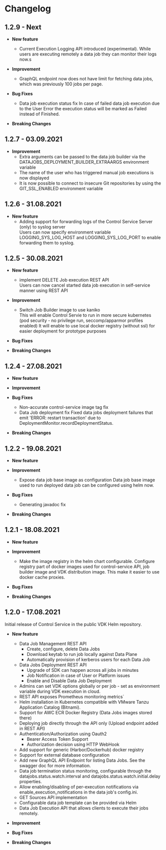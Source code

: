Changelog
=========

1.2.9 - Next
----
* **New feature**
  * Current Execution Logging API introduced (experimental).
    While users are executing remotely a data job they can monitor their logs now.s

* **Improvement**
  * GraphQL endpoint now does not have limit for fetching data jobs, which was previously 100 jobs per page.

* **Bug Fixes**
  * Data job execution status fix
    In case of failed data job execution due to the User Error the execution status will be marked as Failed instead of Finished.

* **Breaking Changes**


1.2.7 - 03.09.2021
----
* **Improvement**
  * Extra arguments can be passed to the data job builder via the DATAJOBS_DEPLOYMENT_BUILDER_EXTRAARGS environment variable
  * The name of the user who has triggered manual job executions is now displayed
  * It is now possible to connect to insecure Git repositories by using the GIT_SSL_ENABLED environment variable


1.2.6 - 31.08.2021
----

* **New feature**
  * Adding support for forwarding logs of the Control Service Server (only) to syslog server <br>
    Users can now specify environment variable LOGGING_SYS_LOG_HOST and LOGGING_SYS_LOG_PORT to enable forwarding them to syslog.


1.2.5 - 30.08.2021
----

* **New feature**
  * implement DELETE Job execution REST API<br>
    Users can now cancel started data job execution in self-service manner using REST API


* **Improvement**
  * Switch Job Builder image to use kaniko<br>
    This will enable Control Servie to run in more secure kubernetes (pod security - no privilege run, seccomp/apparmor profiles enabled)
    It will enable to use local docker registry (without ssl) for easier deployment for prototype purposes

* **Bug Fixes**

* **Breaking Changes**


1.2.4 - 27.08.2021
---
* **New feature**

* **Improvement**

* **Bug Fixes**
  * Non-accurate control-service image tag fix
  * Data Job deployment fix
    Fixed data jobs deployment failures that emit 'ERROR: restart transaction' due to DeploymentMonitor.recordDeploymentStatus.

* **Breaking Changes**


1.2.2 - 19.08.2021
----

* **New feature**

* **Improvement**
  * Expose data job base image as configuration
    Data job base image used to run deployed data job can be configured using helm now.

* **Bug Fixes**
  * Generating javadoc fix

* **Breaking Changes**


1.2.1 - 18.08.2021
----

* **New feature**

* **Improvement**
  * Make the image registry in the helm chart configurable.
    Configure registry part of docker images used for control-service API, job builder image and VDK distribution image.
    This make it easier to use docker cache proxies.

* **Bug Fixes**

* **Breaking Changes**


1.2.0 - 17.08.2021
----
Initial release of Control Service in the public VDK Helm repository.

* **New feature**
  - Data Job Management REST API
    - Create, configure, delete Data Jobs
    - Download keytab to run job locally against Data Plane
    - Automatically provision of kerberos users for each Data Job
  - Data Jobs Deployment REST API
    - Upgrade of SDK can happen across all jobs in minutes
    - Job Notification in case of User or Platform issues
    - Enable and Disable Data Job Deployment
  - Admins can set VDK options globally or per job - set as environment variable during VDK execution in cloud.
  - REST API exposes Prometheus monitoring metrics`
  - Helm installation in Kubernetes compatible with VMware Tanzu Application Catalog (Bitnami).
  - Support for AWC ECR Docker Registry (Data Jobs images stored there)
  - Deploying job directly through the API only (Upload endpoint added in REST API)
  - Authentication/Authorization using Oauth2
    - Bearer Access Token Support
    - Authorization decision using HTTP WebHook
  - Add support for generic (Harbor/Dockerhub) docker registry
  - Support for external database configuration
  - Add new GraphQL API Endpoint for listing Data Jobs. See the swagger doc for more information.
  - Data job termination status monitoring, configurable through the datajobs.status.watch.interval and datajobs.status.watch.initial.delay properties.
  - Allow enabling/disabling of per-execution notifications via enable_execution_notifications in the data job's config.ini.
  - GET Sources API implementation
  - Configurable data job template can be provided via Helm
  - Data Job Execution API that allows clients to execute their jobs remotely.

* **Improvement**

* **Bug Fixes**

* **Breaking Changes**
